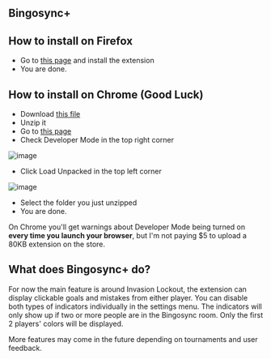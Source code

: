 Bingosync+
--------------------

## How to install on Firefox
+ Go to [this page](https://addons.mozilla.org/en-US/firefox/addon/bingosyncplus/) and install the extension
+ You are done.

## How to install on Chrome (Good Luck)
+ Download [this file](https://github.com/cyrillebenoit/BingosyncPlus/releases/download/v1.0/BingosyncPlus_1.0_Chrome.zip)
+ Unzip it
+ Go to [this page](chrome://extensions)
+ Check Developer Mode in the top right corner 

![image](https://i.imgur.com/JnC9U7d.png)
+ Click Load Unpacked in the top left corner

![image](https://i.imgur.com/YKf5zBL.png)
+ Select the folder you just unzipped
+ You are done.

On Chrome you'll get warnings about Developer Mode being turned on **every time you launch your browser**, but I'm not paying $5 to upload a 80KB extension on the store.

## What does Bingosync+ do?
For now the main feature is around Invasion Lockout, the extension can display clickable goals and mistakes from either player. You can disable both types of indicators individually in the settings menu.
The indicators will only show up if two or more people are in the Bingosync room. Only the first 2 players' colors will be displayed.

More features may come in the future depending on tournaments and user feedback.
